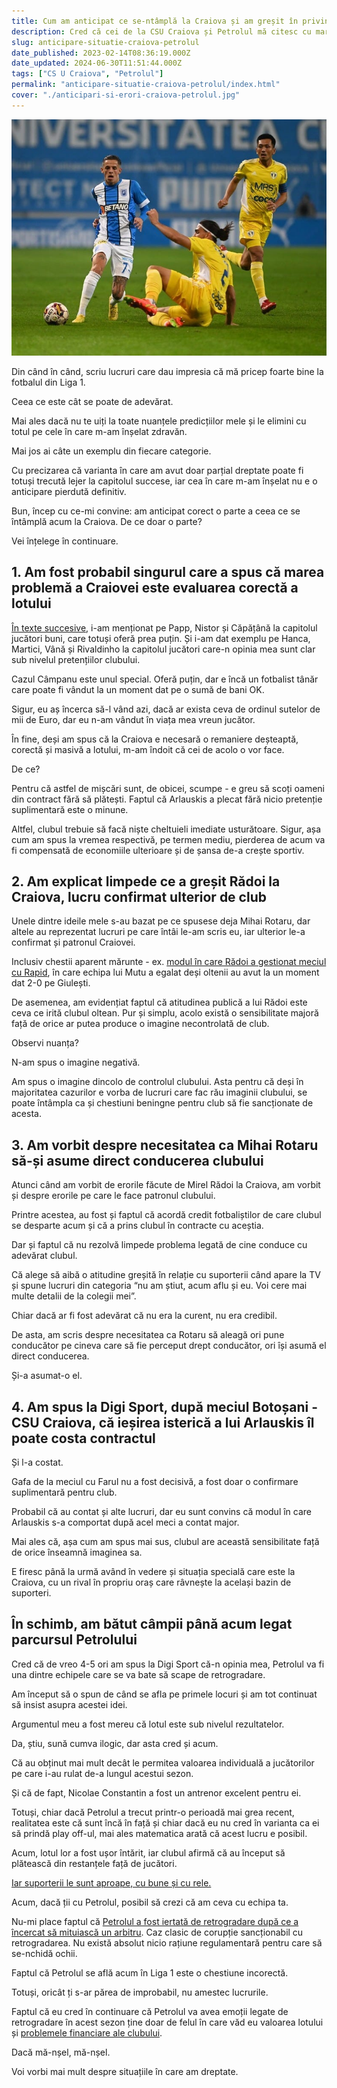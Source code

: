 ```yaml
---
title: Cum am anticipat ce se-ntâmplă la Craiova și am greșit în privința Petrolului
description: Cred că cei de la CSU Craiova și Petrolul mă citesc cu mare atenție. Însă doar oltenii mă ascultă, cei de la Petrolul se încăpățânează să mă sfideze
slug: anticipare-situatie-craiova-petrolul
date_published: 2023-02-14T08:36:19.000Z
date_updated: 2024-06-30T11:51:44.000Z
tags: ["CS U Craiova", "Petrolul"]
permalink: "anticipare-situatie-craiova-petrolul/index.html"
cover: "./anticipari-si-erori-craiova-petrolul.jpg"
---
```


![âUn duel din meciul Petrolul - Craiova](./anticipari-si-erori-craiova-petrolul.jpg)

Din când în când, scriu lucruri care dau impresia că mă pricep foarte bine la fotbalul din Liga 1.

Ceea ce este cât se poate de adevărat.

Mai ales dacă nu te uiți la toate nuanțele predicțiilor mele și le elimini cu totul pe cele în care m-am înșelat zdravăn.

Mai jos ai câte un exemplu din fiecare categorie.

Cu precizarea  că varianta în care am avut doar parțial dreptate poate fi totuși trecută lejer la capitolul succese, iar cea în care m-am înșelat nu e o anticipare  pierdută definitiv.

Bun, încep cu ce-mi convine: am anticipat corect o parte a ceea ce se întâmplă acum la Craiova. De ce doar o parte?

Vei înțelege în continuare.

## 1. Am fost probabil singurul care a spus că marea problemă a Craiovei este evaluarea corectă a lotului

[În texte succesive](https://www.cameravar.ro/marea-problema-a-lui-radoi), i-am menționat pe Papp, Nistor și Căpățână la capitolul jucători buni, care totuși oferă prea puțin. Și i-am dat exemplu pe Hanca, Martici, Vână și Rivaldinho la capitolul jucători care-n opinia mea sunt clar sub nivelul pretențiilor clubului.

Cazul Câmpanu este unul special. Oferă puțin, dar e încă un fotbalist tânăr care poate fi vândut la un moment dat pe o sumă de bani OK.

Sigur, eu aș încerca să-l vând azi, dacă ar exista ceva de ordinul sutelor de mii de Euro, dar eu n-am vândut în viața mea vreun jucător.

În fine, deși am spus că la Craiova e necesară o remaniere deșteaptă, corectă și masivă a lotului, m-am îndoit că cei de acolo o vor face.

De ce?

Pentru că astfel de mișcări sunt, de obicei, scumpe - e greu să scoți oameni din contract fără să plătești. Faptul că Arlauskis a plecat fără nicio pretenție suplimentară este o minune.

Altfel, clubul trebuie să facă niște cheltuieli imediate usturătoare. Sigur, așa cum am spus la vremea respectivă, pe termen mediu, pierderea de acum va fi compensată de economiile ulterioare și de șansa de-a crește sportiv.

## 2. Am explicat limpede ce a greșit Rădoi la Craiova, lucru confirmat ulterior de club

Unele dintre ideile mele s-au bazat pe ce spusese deja Mihai Rotaru, dar altele au reprezentat lucruri pe care întâi le-am scris eu, iar ulterior le-a confirmat și patronul Craiovei.

Inclusiv chestii aparent mărunte - ex. [modul în care Rădoi a gestionat meciul cu Rapid](https://www.cameravar.ro/radoi-explicarea-demisiei/), în care echipa lui Mutu a egalat deși oltenii au avut la un moment dat 2-0 pe Giulești.

De asemenea, am evidențiat faptul că atitudinea publică a lui Rădoi este ceva ce irită clubul oltean. Pur și simplu, acolo există o sensibilitate majoră față de orice ar putea produce o imagine necontrolată de club.

Observi nuanța?

N-am spus o imagine negativă.

Am spus o imagine dincolo de controlul clubului. Asta pentru că deși în majoritatea cazurilor e vorba de lucruri care fac rău imaginii clubului, se poate întâmpla ca și chestiuni beningne pentru club să fie sancționate de acesta.

## 3. Am vorbit despre necesitatea ca Mihai Rotaru să-și asume direct conducerea clubului

Atunci când am vorbit de erorile făcute de Mirel Rădoi la Craiova, am vorbit și despre erorile pe care le face patronul clubului.

Printre acestea, au fost și faptul că acordă credit fotbaliștilor de care clubul se desparte acum și că a prins clubul în contracte cu aceștia.

Dar și faptul că nu rezolvă limpede problema legată de cine conduce cu adevărat clubul.

Că alege să aibă o atitudine greșită în relație cu suporterii când apare la TV și spune lucruri din categoria “nu am știut, acum aflu și eu. Voi cere mai multe detalii de la colegii mei”.

Chiar dacă ar fi fost adevărat că nu era la curent, nu era credibil.

De asta, am scris despre necesitatea ca Rotaru să aleagă ori pune conducător pe cineva care să fie perceput drept conducător, ori își asumă el direct conducerea.

Și-a asumat-o el.

## 4. Am spus la Digi Sport, după meciul Botoșani - CSU Craiova, că ieșirea isterică a lui Arlauskis îl poate costa contractul

Și l-a costat.

Gafa de la meciul cu Farul nu a fost decisivă, a fost doar o confirmare suplimentară pentru club.

Probabil că au contat și alte lucruri, dar eu sunt convins că modul în care Arlauskis s-a comportat după acel meci a contat major.

Mai ales că, așa cum am spus mai sus, clubul are această sensibilitate față de orice înseamnă imaginea sa.

E firesc până la urmă având în vedere și situația specială care este la Craiova, cu un rival în propriu oraș care râvnește la același bazin de suporteri.

## În schimb, am bătut câmpii până acum legat parcursul Petrolului

Cred că de vreo 4-5 ori am spus la Digi Sport că-n opinia mea, Petrolul va fi una dintre echipele care se va bate să scape de retrogradare.

Am început să o spun de când se afla pe primele locuri și am tot continuat să insist asupra acestei idei.

Argumentul meu a fost mereu că lotul este sub nivelul rezultatelor.

Da, știu, sună cumva ilogic, dar asta cred și acum.

Că au obținut mai mult decât le permitea valoarea individuală a jucătorilor pe care i-au rulat de-a lungul acestui sezon.

Și că de fapt, Nicolae Constantin a fost un antrenor excelent pentru ei.

Totuși, chiar dacă Petrolul a trecut printr-o perioadă mai grea recent, realitatea este că sunt încă în față și chiar dacă eu nu cred în varianta ca ei să prindă play off-ul,  mai ales matematica arată că acest lucru e posibil.

Acum, lotul lor a fost ușor întărit, iar clubul afirmă că au început să plătească din restanțele față de jucători.

[Iar suporterii le sunt aproape, cu bune și cu rele.](https://www.cameravar.ro/fani-nocivi-petrolul)

Acum, dacă ții cu Petrolul, posibil să crezi că am ceva cu echipa ta.

Nu-mi place faptul că [Petrolul a fost iertată de retrogradare după ce a încercat să mituiască un arbitru](https://liga2.prosport.ro/seria-1/flagrant-cu-un-oficial-al-clubului-petrolul-dand-mita-catre-arbitrul-meciului-cs-mioveni-aerostar-reactia-clubului-ploiestean-19176260). Caz clasic de corupție sancționabil cu retrogradarea. Nu există absolut nicio rațiune regulamentară pentru care să se-nchidă ochii.

Faptul că Petrolul se află acum în Liga 1 este o chestiune incorectă.

Totuși, oricât ți s-ar părea de improbabil, nu amestec lucrurile.

Faptul că eu cred în continuare că Petrolul va avea emoții legate de retrogradare în acest sezon ține doar de felul în care văd eu valoarea lotului și [problemele financiare ale clubului](https://www.gsp.ro/fotbal/liga-1/petrolul-ploiesti-cesionare-drepturi-tv-superliga-688065.html).

Dacă mă-nșel, mă-nșel.

Voi vorbi mai mult despre situațiile în care am dreptate.
